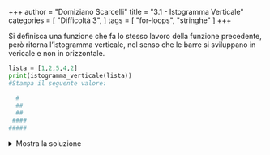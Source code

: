 +++
author = "Domiziano Scarcelli"
title = "3.1 - Istogramma Verticale"
categories = [
    "Difficoltà 3",
]
tags = [
    "for-loops",
    "stringhe"
]
+++

Si definisca una funzione che fa lo stesso lavoro della funzione precedente, però ritorna l’istogramma verticale, nel senso che le barre si sviluppano in vericale e non in orizzontale.

```python
lista = [1,2,5,4,2]
print(istogramma_verticale(lista))
#Stampa il seguente valore:

  #  
  ## 
  ## 
 ####
#####
```

<details>
<summary>Mostra la soluzione</summary>

```python
def istogramma_verticale(lista):
    """Data una lista di interi, stampare la lista rappresentata da istogramma verticale."""
    max_elemento = max(lista)
    risultato = ""
    for step in range(max_elemento):
        altezza = max_elemento - step
        riga = ""
        for elemento in lista:
            if elemento >= altezza:
                riga += "#"
            else:
                riga += " "
        risultato += riga + "\n"
    return risultato
```

</details>
